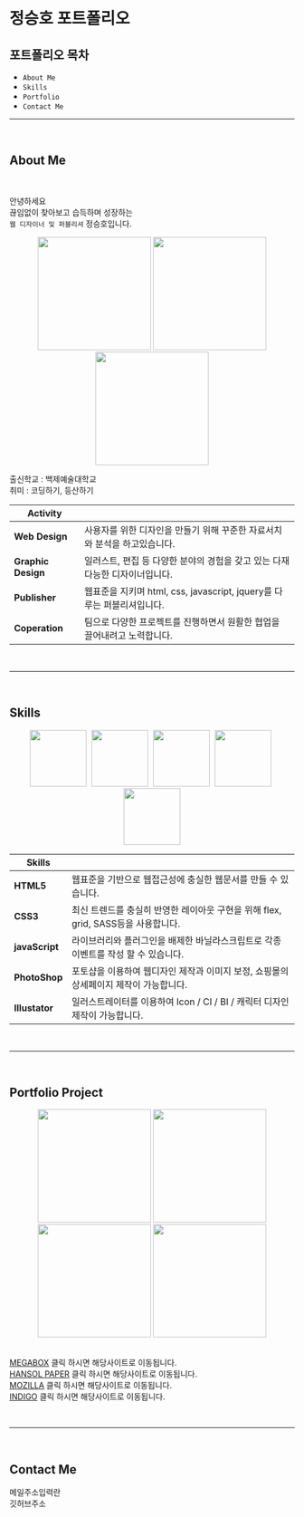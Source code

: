 # 정승호 포트폴리오  

## 포트폴리오 목차
  - `About Me`
  - `Skills`
  - `Portfolio`
  - `Contact Me`

---

<br>

## About Me

<br>

안녕하세요  
끊임없이 찾아보고 습득하며 성장하는  
`웹 디자이너 및 퍼블리셔` 정승호입니다.
<div style="text-align:center;">
  <img src="./images/my01.jpg" width="200">
  <img src="./images/my02.jpg" width="200">
  <img src="./images/my03.jpg" width="200">
</div>

출신학교 : 백제예술대학교  
취미 : 코딩하기, 등산하기  

| Activity | |
|---| --- |
|**Web Design**| 사용자를 위한 디자인을 만들기 위해 꾸준한 자료서치와 분석을 하고있습니다.|  
|**Graphic Design**| 일러스트, 편집 등 다양한 분야의 경험을 갖고 있는 다재다능한 디자이너입니다.|
|**Publisher**| 웹표준을 지키며 html, css, javascript, jquery를 다루는 퍼블리셔입니다.|
|**Coperation**| 팀으로 다양한 프로젝트를 진행하면서 원활한 협업을 끌어내려고 노력합니다.|  
<br>

---

<br>

## Skills

<div style="text-align:center;">
  <img src="./images/ico_html.svg" width="100" style="margin-right:5px;">
  <img src="./images/ico_css.svg" width="100" style="margin-right:5px;">
  <img src="./images/ico_js.svg" width="100" style="margin-right:5px;">
  <img src="./images/ico_ps.svg" width="100" style="margin-right:5px;">
  <img src="./images/ico_ai.svg" width="100">
</div>

| Skills | |
|---|---|
|**HTML5**|웹표준을 기반으로 웹접근성에 충실한 웹문서를 만들 수 있습니다.|
|**CSS3**|최신 트렌드를 충실히 반영한 레이아웃 구현을 위해 flex, grid, SASS등을 사용합니다.|
|**javaScript**|라이브러리와 플러그인을 배제한 바닐라스크립트로 각종 이벤트를 작성 할 수 있습니다.|
|**PhotoShop**|포토샵을 이용하여 웹디자인 제작과 이미지 보정, 쇼핑몰의 상세페이지 제작이 가능합니다.|
|**Illustator**|일러스트레이터를 이용하여 Icon / CI / BI / 캐릭터 디자인 제작이 가능합니다.|  
<br>

---

<br>

## Portfolio Project

<div style="text-align:center;">
  <img src="./images/megabox.png" width="200">
  <img src="./images/hansol.png" width="200">
  <img src="./images/mozilla.png" width="200">
  <img src="./images/indigo.png" width="200">
</div>

<Br>

[MEGABOX](http://dkdl1566.dothome.co.kr/megabox)  클릭 하시면 해당사이트로 이동됩니다.  
[HANSOL PAPER](http://dkdl1566.dothome.co.kr/hansol)  클릭 하시면 해당사이트로 이동됩니다.  
[MOZILLA](http://dkdl1566.dothome.co.kr/mozilla_web)  클릭 하시면 해당사이트로 이동됩니다.  
[INDIGO](http://dkdl1566.dothome.co.kr/indigo)  클릭 하시면 해당사이트로 이동됩니다.  

<br>

---

<br>

## Contact Me

메일주소입력란  
깃허브주소
